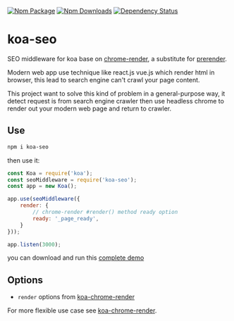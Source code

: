 [![Npm Package](https://img.shields.io/npm/v/koa-seo.svg?style=flat-square)](https://www.npmjs.com/package/koa-seo)
[![Npm Downloads](http://img.shields.io/npm/dm/koa-seo.svg?style=flat-square)](https://www.npmjs.com/package/koa-seo)
[![Dependency Status](https://david-dm.org/gwuhaolin/koa-seo.svg?style=flat-square)](https://npmjs.org/package/koa-seo)

# koa-seo
SEO middleware for koa base on [chrome-render](https://github.com/gwuhaolin/chrome-render), a substitute for [prerender](https://prerender.io).

Modern web app use technique like react.js vue.js which render html in browser, this lead to search engine can't crawl your page content.

This project want to solve this kind of problem in a general-purpose way, it detect request is from search engine crawler then use headless chrome to render out your modern web page and return to crawler.

## Use
```bash
npm i koa-seo
```
then use it:
```js
const Koa = require('koa');
const seoMiddleware = require('koa-seo');
const app = new Koa();

app.use(seoMiddleware({
    render: {
        // chrome-render #render() method ready option
        ready: '_page_ready',
    }
}));

app.listen(3000);
```
you can download and run this [complete demo](./demo/main.js)

## Options
- `render` options from [koa-chrome-render](https://github.com/gwuhaolin/koa-chrome-render#render-options)

For more flexible use case see [koa-chrome-render](https://github.com/gwuhaolin/koa-chrome-render).

